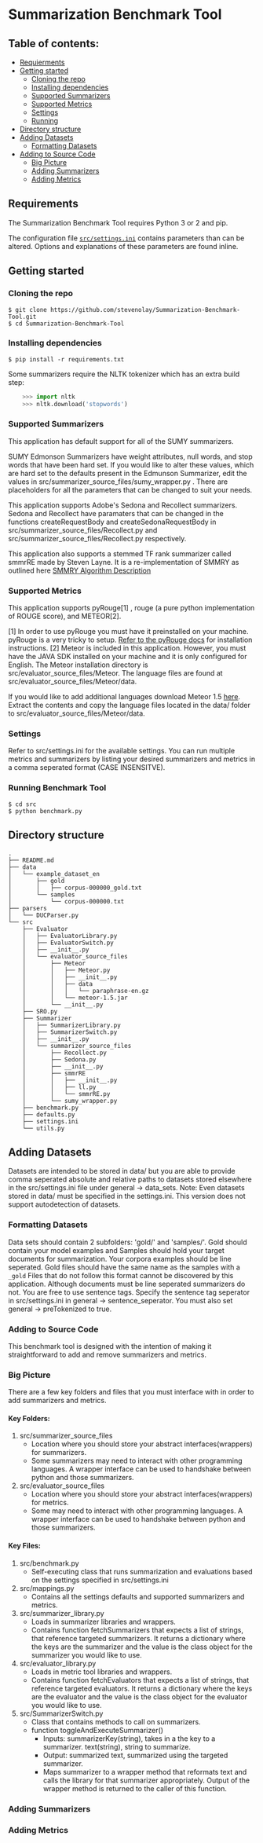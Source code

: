 # Summarization Benchmark Tool

## Table of contents:
- [Requierments](#Requirements)
- [Getting started](#getting-started)
  - [Cloning the repo](#cloning)
  - [Installing dependencies](#installing)
  - [Supported Summarizers](#supported_s)
  - [Supported Metrics](#supported_m)
  - [Settings](#settings)
  - [Running](#running)
- [Directory structure](#directory-structure)
- [Adding Datasets](#dataset)
    - [Formatting Datasets](#dataset_f)
- [Adding to Source Code](#source_code)
    - [Big Picture](#source_bp)
    - [Adding Summarizers](#summarizer_a)
    - [Adding Metrics](#metrics_a)

## <a name="Requirements"></a> Requirements
The Summarization Benchmark Tool requires Python 3 or 2 and pip.

The configuration file [`src/settings.ini`](src/settings.ini) contains parameters than can be altered. Options and explanations of these parameters are found inline.

## <a name="getting-started"></a> Getting started
### <a name="cloning"></a> Cloning the repo
```
$ git clone https://github.com/stevenolay/Summarization-Benchmark-Tool.git
$ cd Summarization-Benchmark-Tool
```

### <a name="installing"></a> Installing dependencies
```
$ pip install -r requirements.txt
```
Some summarizers require the NLTK tokenizer which has an extra build step:

```python
    >>> import nltk
    >>> nltk.download('stopwords')
```

### <a name="supported_s"></a> Supported Summarizers
This application has default support for all of the SUMY summarizers.

SUMY Edmonson Summarizers have weight attributes, null words, and stop words that have been hard set. If you would like to alter these values, which are hard set to the defaults present in the Edmunson Summarizer, edit the values in src/summarizer_source_files/sumy_wrapper.py . There are placeholders for all the parameters that can be changed to suit your needs.

This application supports Adobe's Sedona and Recollect summarizers. Sedona and Recollect have paramaters that can be changed in the functions createRequestBody and createSedonaRequestBody in src/summarizer_source_files/Recollect.py and src/summarizer_source_files/Recollect.py respectively.

This application also supports a stemmed TF rank summarizer called smmrRE made by Steven Layne. It is a re-implementation of SMMRY as outlined here [SMMRY Algorithm Description](https://smmry.com/about)

### <a name="supported_m"></a> Supported Metrics

This application supports pyRouge[1] , rouge (a pure python implementation of ROUGE score), and METEOR[2].

[1] In order to use pyRouge you must have it preinstalled on your machine. pyRouge is a very tricky to setup.  [Refer to the pyRouge docs](https://github.com/bheinzerling/pyrouge) for installation instructions.
[2] Meteor is included in this application. However, you must have the JAVA SDK installed on your machine and it is only configured for English. The Meteor installation directory is src/evaluator_source_files/Meteor. The language files are found at src/evaluator_source_files/Meteor/data.

If you would like to add additional languages download Meteor 1.5 [here](http://www.cs.cmu.edu/~alavie/METEOR/download/meteor-1.5.tar.gz). Extract the contents and copy the language files located in the data/ folder to src/evaluator_source_files/Meteor/data.

### <a name="settings"></a> Settings

Refer to src/settings.ini for the available settings. You can run multiple metrics and summarizers by listing your desired summarizers and metrics in a comma seperated format (CASE INSENSITVE).

### <a name="running"></a> Running Benchmark Tool
```
$ cd src
$ python benchmark.py
```

## <a name="directory-structure"></a> Directory structure
```
.
├── README.md
├── data
│   └── example_dataset_en
│       ├── gold
│       │   ├── corpus-000000_gold.txt
│       └── samples
│           └── corpus-000000.txt
├── parsers
│   └── DUCParser.py
└── src
    ├── Evaluator
    │   ├── EvaluatorLibrary.py
    │   ├── EvaluatorSwitch.py
    │   ├── __init__.py
    │   └── evaluator_source_files
    │       ├── Meteor
    │       │   ├── Meteor.py
    │       │   ├── __init__.py
    │       │   ├── data
    │       │   │   └── paraphrase-en.gz
    │       │   └── meteor-1.5.jar
    │       └── __init__.py
    ├── SRO.py
    ├── Summarizer
    │   ├── SummarizerLibrary.py
    │   ├── SummarizerSwitch.py
    │   ├── __init__.py
    │   └── summarizer_source_files
    │       ├── Recollect.py
    │       ├── Sedona.py
    │       ├── __init__.py
    │       ├── smmrRE
    │       │   ├── __init__.py
    │       │   ├── ll.py
    │       │   └── smmrRE.py
    │       └── sumy_wrapper.py
    ├── benchmark.py
    ├── defaults.py
    ├── settings.ini
    └── utils.py
```
## <a name="dataset"></a> Adding Datasets
Datasets are intended to be stored in data/ but you are able to provide comma seperated absolute and relative paths to datasets stored elsewhere in the src/settings.ini file under general -> data_sets. Note: Even datasets stored in data/ must be specified in the settings.ini. This version does not support autodetection of datasets.

### <a name="dataset_f"></a> Formatting Datasets
Data sets should contain 2 subfolders: 'gold/' and 'samples/'. Gold should contain your model examples and Samples should hold your target documents for summarization. Your corpora examples should be line seperated. Gold files should have the same name as the samples with a `_gold` Files that do not follow this format cannot be discovered by this application. Although documents must be line seperated summarizers do not. You are free to use sentence tags. Specify the sentence tag seperator in src/settings.ini in general -> sentence_seperator. You must also set general -> preTokenized to true.

### <a name="source_code"></a> Adding to Source Code
This benchmark tool is designed with the intention of making it straightforward to add and remove summarizers and metrics.

### <a name="source_bp"></a> Big Picture
There are a few key folders and files that you must interface with in order to add summarizers and metrics.

#### Key Folders:
1.  src/summarizer_source_files
    - Location where you should store your abstract interfaces(wrappers) for summarizers.
    - Some summarizers may need to interact with other programming languages. A wrapper interface can be used to handshake between python and those summarizers.
2.  src/evaluator_source_files
    - Location where you should store your abstract interfaces(wrappers) for metrics.
    - Some may need to interact with other programming languages. A wrapper interface can be used to handshake between python and those summarizers.

#### Key Files:
1. src/benchmark.py
    - Self-executing class that runs summarization and evaluations based on the settings specified in src/settings.ini
2. src/mappings.py
    - Contains all the settings defaults and supported summarizers and metrics.
3. src/summarizer_library.py
    - Loads in summarizer libraries and wrappers.
    - Contains function fetchSummarizers that expects a list of strings, that reference targeted summarizers. It returns a dictionary where the keys are the summarizer and the value is the class object for the summarizer you would like to use.
4. src/evaluator_library.py
    - Loads in metric tool libraries and wrappers.
    - Contains function fetchEvaluators that expects a list of strings, that reference targeted evaluators. It returns a dictionary where the keys are the evaluator and the value is the class object for the evaluator you would like to use.
5.  src/SummarizerSwitch.py
    - Class that contains methods to call on summarizers.
    - function toggleAndExecuteSummarizer()
        - Inputs: summarizerKey(string), takes in a the key to a summarizer. text(string), string to summarize.
        - Output: summarized text, summarized using the targeted summarizer.
        - Maps summarizer to a wrapper method that reformats text and calls the library for that summarizer appropriately. Output of the wrapper method is returned to the caller of this function.

### <a name="summarizer_a"></a> Adding Summarizers


### <a name="metrics_a"></a> Adding Metrics
